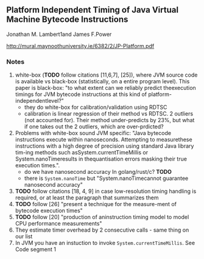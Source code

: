 ## Platform Independent Timing of Java Virtual Machine Bytecode Instructions


Jonathan M. Lambert1and  James F.Power

http://mural.maynoothuniversity.ie/6382/2/JP-Platform.pdf

### Notes

1. white-box (**TODO** follow citations  [11,6,7], [25]), where JVM source code is available vs black-box (statistically, on a entire program level). This paper is black-box: "to what extent can we reliably predict theexecution timings for JVM bytecode instructions at this kind of platform-independentlevel?"
    - they do white-box for calibration/validation using RDTSC
    - calibration is linear regression of their method vs RDTSC. 2 outliers (not accounted for). Their method under-predicts by 23%, but what if one takes out the 2 outliers, which are over-prdicted?
2. Problems with white-box sound JVM specific: "Java bytecode instructions execute within nanoseconds.  Attempting to measurethese instructions with a high degree of precision using standard Java library tim-ing methods such asSystem.currentTimeMillis or System.nanoTimeresults in thequantisation errors masking their true execution times.".
    - do we have nanosecond accuracy In golang/rust/c? **TODO**
    - there is `System.nanoTime` but "System.nanoTimecannot guarantee nanosecond accuracy"
3. **TODO** follow citations [18, 4, 9] in case low-resolution timing handling is required, or at least the paragraph that summarizes them
4. **TODO** follow [26] "present a technique for the measure-ment of bytecode execution times"
5. **TODO** follow [20] "production of aninstruction timing model to model CPU performance measurements"
6. They estimate timer overhead by 2 consecutive calls - same thing on our list
7. In JVM you have an instuction to invoke `System.currentTimeMillis`. See Code segment 1
